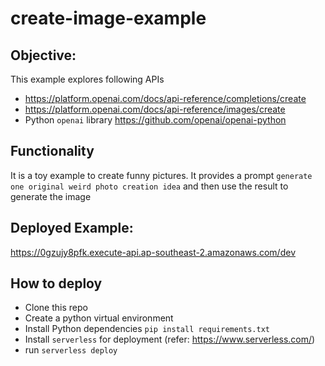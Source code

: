 # create-image-example

## Objective:
This example explores following APIs
- https://platform.openai.com/docs/api-reference/completions/create
- https://platform.openai.com/docs/api-reference/images/create
- Python `openai` library https://github.com/openai/openai-python


## Functionality
It is a toy example to create funny pictures. It provides a prompt `generate one original weird photo creation idea` and then use the result to generate the image

## Deployed Example:
https://0gzujy8pfk.execute-api.ap-southeast-2.amazonaws.com/dev

## How to deploy
- Clone this repo
- Create a python virtual environment 
- Install Python dependencies `pip install requirements.txt`
- Install `serverless` for deployment (refer: https://www.serverless.com/)
- run `serverless deploy`

